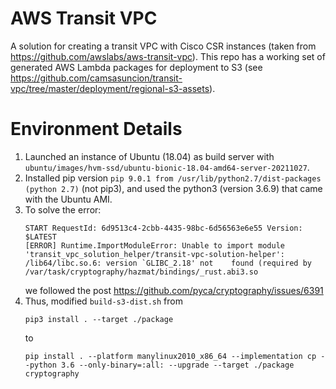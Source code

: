 # AWS Transit VPC
A solution for creating a transit VPC with Cisco CSR instances (taken from https://github.com/awslabs/aws-transit-vpc). This repo has a working set of generated AWS Lambda packages for deployment to S3 (see https://github.com/camsasuncion/transit-vpc/tree/master/deployment/regional-s3-assets).

# Environment Details
1. Launched an instance of Ubuntu (18.04) as build server with ```ubuntu/images/hvm-ssd/ubuntu-bionic-18.04-amd64-server-20211027```.
3. Installed pip version ```pip 9.0.1 from /usr/lib/python2.7/dist-packages (python 2.7)``` (not pip3), and used the python3 (version 3.6.9) that came with the Ubuntu AMI.
4. To solve the error:
   ```
   START RequestId: 6d9513c4-2cbb-4435-98bc-6d56563e6e55 Version: $LATEST
   [ERROR] Runtime.ImportModuleError: Unable to import module 'transit_vpc_solution_helper/transit-vpc-solution-helper': /lib64/libc.so.6: version `GLIBC_2.18' not    found (required by /var/task/cryptography/hazmat/bindings/_rust.abi3.so
   ```
   we followed the post https://github.com/pyca/cryptography/issues/6391
5. Thus, modified ```build-s3-dist.sh``` from
   ````
   pip3 install . --target ./package
   ````
   to
   ```
   pip install . --platform manylinux2010_x86_64 --implementation cp --python 3.6 --only-binary=:all: --upgrade --target ./package cryptography
   ```
